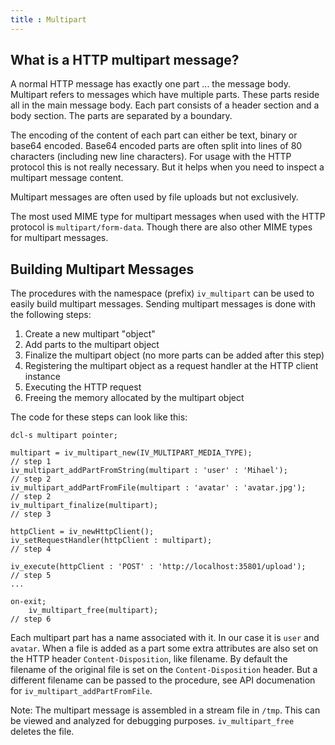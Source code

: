 ```yaml
---
title : Multipart
---
```


## What is a HTTP multipart message?

A normal HTTP message has exactly one part ... the message body. Multipart refers to messages 
which have multiple parts. These parts reside all in the main message body. Each part consists 
of a header section and a body section. The parts are separated by a boundary.

The encoding of the content of each part can either be text, binary or base64 encoded. Base64
encoded parts are often split into lines of 80 characters (including new line characters).
For usage with the HTTP protocol this is not really necessary. But it helps when you need to 
inspect a multipart message content.

Multipart messages are often used by file uploads but not exclusively.

The most used MIME type for multipart messages when used with the HTTP protocol is 
`multipart/form-data`. Though there are also other MIME types for multipart messages.


## Building Multipart Messages

The procedures with the namespace (prefix) `iv_multipart` can be used to easily build multipart 
messages. Sending multipart messages is done with the following steps:

1. Create a new multipart "object"
2. Add parts to the multipart object
3. Finalize the multipart object (no more parts can be added after this step)
4. Registering the multipart object as a request handler at the HTTP client instance
5. Executing the HTTP request
6. Freeing the memory allocated by the multipart object

The code for these steps can look like this:

```
dcl-s multipart pointer;
    
multipart = iv_multipart_new(IV_MULTIPART_MEDIA_TYPE);                // step 1
iv_multipart_addPartFromString(multipart : 'user' : 'Mihael');        // step 2
iv_multipart_addPartFromFile(multipart : 'avatar' : 'avatar.jpg');    // step 2
iv_multipart_finalize(multipart);                                     // step 3

httpClient = iv_newHttpClient();
iv_setRequestHandler(httpClient : multipart);                         // step 4

iv_execute(httpClient : 'POST' : 'http://localhost:35801/upload');    // step 5
...

on-exit;
    iv_multipart_free(multipart);                                     // step 6
```

Each multipart part has a name associated with it. In our case it is `user` and `avatar`.
When a file is added as a part some extra attributes are also set on the HTTP header
`Content-Disposition`, like filename. By default the filename of the original file is set
on the `Content-Disposition` header. But a different filename can be passed to the procedure,
see API documenation for `iv_multipart_addPartFromFile`.

Note: The multipart message is assembled in a stream file in `/tmp`. This can be viewed
and analyzed for debugging purposes. `iv_multipart_free` deletes the file.


